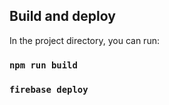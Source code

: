 ## Build and deploy

In the project directory, you can run:

### `npm run build`

### `firebase deploy`

